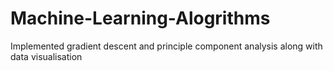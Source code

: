 # Machine-Learning-Alogrithms
Implemented gradient descent and principle component analysis along with data visualisation
